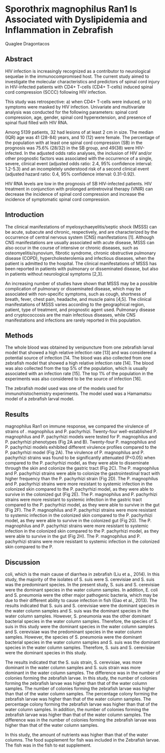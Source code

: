 # Sporothrix magnophilus Ran1 Is Associated with Dyslipidemia and Inflammation in Zebrafish
Quaglee Dragontacos


## Abstract
HIV infection is increasingly recognized as a contributor to neurological sequelae in the immunocompromised host. The current study aimed to investigate the molecular characteristics and predictors of spinal cord injury in HIV-infected patients with CD4+ T-cells (CD4+ T-cells) induced spinal cord compression (SCCC) following HIV infection.

This study was retrospective: a) when CD4+ T-cells were induced, or b) symptoms were masked by HIV infection. Univariate and multivariate analysis was conducted for the following parameters: spinal cord compression, age, gender, spinal cord hyperextension, and presence of spinal fluid filled with HIV RNA.

Among 5139 patients, 32 had lesions of at least 2 cm in size. The median (IQR) age was 41 (28-84) years, and 10 (12) were female. The percentage of the population with at least one spinal cord compression (SB) in the prognosis was 75.6% (28/32) in the SB group, and 49(38) were HIV-infected. In the adjusted odds ratio analyses, the inclusion of HIV and/or other prognostic factors was associated with the occurrence of a single, severe, clinical event (adjusted odds ratio: 2.4, 95% confidence interval: 1.2-5.3) and an incompletely understood risk of a second clinical event (adjusted hazard ratio: 0.4, 95% confidence interval: 0.31-0.92).

HIV RNA levels are low in the prognosis of SB HIV-infected patients. HIV treatment in conjunction with prolonged antiretroviral therapy (VNIR) can decrease the incidence of spinal cord compression and increase the incidence of symptomatic spinal cord compression.


## Introduction
The clinical manifestations of myelosychaeyelitis/septic shock (MSSS) can be acute, subacute and chronic, respectively, and are characterized by the occurrence of central nervous system (CNS) manifestations [1]. Although CNS manifestations are usually associated with acute disease, MSSS can also occur in the course of intensive or chronic diseases, such as osteomyelitis/synovium, fibrotic syndrome, chronic obstructive pulmonary disease (COPD), hypercholesterolemia and infectious diseases, when the patient is admitted to the hospital. The clinical manifestations of MSSS has been reported in patients with pulmonary or disseminated disease, but also in patients without neurological symptoms [2,3].

An increasing number of studies have shown that MSSS may be a possible complication of pulmonary or disseminated disease, which may be associated with non-specific symptoms, such as cough, shortness of breath, fever, chest pain, headache, and muscle pains [4,5]. The clinical manifestations of MSSS varies according to the geographical region, patient, type of treatment, and prognostic agent used. Pulmonary disease and cryptococcosis are the main infectious diseases, while CNS manifestations and infections are rarely reported in this population.


## Methods

The whole blood was obtained by venipuncture from one zebrafish larval model that showed a high relative infection rate [13] and was considered a potential source of infection [14. The blood was also collected from one zebrafish model that showed a high relative infection rate [14]. The blood was also collected from the top 5% of the population, which is usually associated with an infection rate [15]. The top 1% of the population in the experiments was also considered to be the source of infection [16].

The zebrafish model used was one of the models used for immunohistochemistry experiments. The model used was a Hamamatsu model of a zebrafish larval model.


## Results
magnophilus Ran1 on immune response, we compared the virulence of strains of . magnophilus and P. pachyrhizi. Twenty-four well-established P. magnophilus and P. pachyrhizi models were tested for P. magnophilus and P. pachyrhizi phenotypes (Fig 2A and B). Twenty-four P. magnophilus and P. pachyrhizi models exhibited different virulence profiles compared to the P. pachyrhizi model (Fig 2A). The virulence of P. magnophilus and P. pachyrhizi strains was found to be significantly attenuated (P<0.05) when compared to the P. pachyrhizi model, as they were able to disseminate through the skin and colonize the gastric tract (Fig 2C). The P. magnophilus and P. pachyrhizi strains were able to colonize the gastrointestinal tract with higher frequency than the P. pachyrhizi strain (Fig 2D). The P. magnophilus and P. pachyrhizi strains were more resistant to systemic infection in the colonized skin compared to the P. pachyrhizi model, as they were able to survive in the colonized gut (Fig 2E). The P. magnophilus and P. pachyrhizi strains were more resistant to systemic infection in the gastric tract compared to the P. pachyrhizi model, as they were able to survive in the gut (Fig 2F). The P. magnophilus and P. pachyrhizi strains were more resistant to systemic infection in the colonized skin compared to the P. pachyrhizi model, as they were able to survive in the colonized gut (Fig 2G). The P. magnophilus and P. pachyrhizi strains were more resistant to systemic infection in the colonized skin compared to the P. pachyrhizi model, as they were able to survive in the gut (Fig 2H). The P. magnophilus and P. pachyrhizi strains were more resistant to systemic infection in the colonized skin compared to the P.


## Discussion
coli, which is the main cause of diarrhea in zebrafish (Liu et a., 2014). In this study, the majority of the isolates of S. suis were S. cerevisiae and S. suis was the predominant species. In the present study, S. suis and S. cerevisiae were the dominant species in the water column samples. In addition, E. coli and S. pneumonia were the other major pathogenic bacteria, which may be due to their different ability to cause infection in fish (Gao et al., 2013). The results indicated that S. suis and S. cerevisiae were the dominant species in the water column samples and S. suis was the dominant species in the water column samples. However, S. pneumonia was the other dominant bacterial species in the water column samples. Therefore, the species of S. suis in this study were the dominant species in the water column samples and S. cerevisiae was the predominant species in the water column samples. However, the species of S. pneumonia were the dominant bacterial species in the water column samples and S. suis was the dominant species in the water column samples. Therefore, S. suis and S. cerevisiae were the dominant species in this study.

The results indicated that the S. suis strain, S. cerevisiae, was more dominant in the water column samples and S. suis strain was more dominant in the water column samples. The difference was in the number of colonies forming the zebrafish larvae. In this study, the number of colonies forming the zebrafish larvae was higher than that of the water column samples. The number of colonies forming the zebrafish larvae was higher than that of the water column samples. The percentage colony forming the zebrafish larvae was higher than that of the water column samples. The percentage colony forming the zebrafish larvae was higher than that of the water column samples. In addition, the number of colonies forming the zebrafish larvae was higher than that of the water column samples. The difference was in the number of colonies forming the zebrafish larvae was higher than that of the water column samples.

In this study, the amount of nutrients was higher than that of the water columns. The food supplement for fish was included in the Zebrafish larvae. The fish was in the fish to eat supplement.
